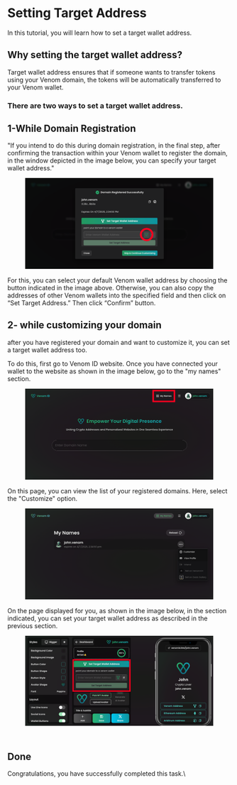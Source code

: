 # Setting Target Address

In this tutorial, you will learn how to set a target wallet address.

## Why setting the target wallet address?

Target wallet address ensures that if someone wants to transfer tokens using your Venom domain, the tokens will be automatically transferred to your Venom wallet.

### There are two ways to set a target wallet address.

## 1-While Domain Registration

"If you intend to do this during domain registration, in the final step, after confirming the transaction within your Venom wallet to register the domain, in the window depicted in the image below, you can specify your target wallet address."

<figure><img src="../.gitbook/assets/Venom ID target wallet address 1.png" alt=""><figcaption></figcaption></figure>

For this, you can select your default Venom wallet address by choosing the button indicated in the image above. Otherwise, you can also copy the addresses of other Venom wallets into the specified field and then click on “Set Target Address.” Then click “Confirm” button.

## 2- while customizing your domain

after you have registered your domain and want to customize it, you can set a target wallet address too.

To do this, first go to Venom ID website. Once you have connected your wallet to the website as shown in the image below, go to the "my names" section.

<figure><img src="../.gitbook/assets/Venom ID domain names (1).png" alt=""><figcaption></figcaption></figure>

On this page, you can view the list of your registered domains. Here, select the "Customize" option.

<figure><img src="../.gitbook/assets/Venom ID names.png" alt=""><figcaption></figcaption></figure>

On the page displayed for you, as shown in the image below, in the section indicated, you can set your target wallet address as described in the previous section.

<figure><img src="../.gitbook/assets/Venom ID customize page.png" alt=""><figcaption></figcaption></figure>

\
Done
----

Congratulations, you have successfully completed this task.\
